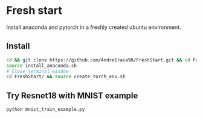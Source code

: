 # Fresh start

Install anaconda and pytorch in a freshly created ubuntu environment.

## Install

```bash
cd && git clone https://github.com/AndreGraca98/FreshStart.git && cd FreshStart/
source install_anaconda.sh
# Close terminal window
cd FreshStart/ && source create_torch_env.sh
```

## Try Resnet18 with MNIST example

```bash
python mnist_train_example.py
```
